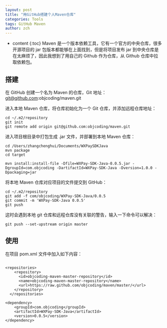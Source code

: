 ```yaml
---
layout: post
title: "用GitHub搭建个人Maven仓库"
categories: Tools
tags: GitHub Maven
author: zch
---
```


* content
{:toc}
Maven 是一个版本依赖工具，它有一个官方的中央仓库，很多开源项目的 jar 包版本都能够在上面找到，但是将项目发布 jar 到中央仓库是在太麻烦了，因此我想到了用自己的 Github 作为仓库，从 Github 仓库中拉取依赖包。









## 搭建

在 GitHub 创建一个名为 Maven 的仓库，Git 地址：git@github.com:objcoding/maven.git

进入本地 Maven 仓库，将仓库初始化为一个 Git 仓库，并添加远程仓库地址：

```
cd ~/.m2/repository
git init
git remote add origin git@github.com:objcoding/maven.git
```



进入项目根目录中打包生成 .jar 文件，并部署到本地 Maven 仓库：

```
cd /Users/zhangchenghui/Documents/WXPaySDKJava
mvn package
cd target

mvn install:install-file -Dfile=WXPay-SDK-Java-0.0.5.jar -DgroupId=com.objcoding -DartifactId=WXPay-SDK-Java -Dversion=1.0.0 -Dpackaging=jar
```



将本地 Maven 仓库对应项目的文件提交到 GitHub：

```
cd ~/.m2/repository
git add -f com/objcoding/WXPay-SDK-Java/0.0.5
git commit -m 'WXPay-SDK-Java 0.0.5'
git push
```

这时会遇到本地 git 仓库和远程仓库没有关联的警告，输入一下命令可以解决：

```
git push --set-upstream origin master
```





## 使用

在项目 pom.xml 文件中加入如下内容：

```

<repositories>
    <repository>
      <id>objcoding-maven-master-repository</id>
      <name>objcoding-maven-master-repository</name>
      <url>https://raw.github.com/objcoding/maven/master/</url>
    </repository>
  </repositories>

<dependency>
    <groupId>com.objcoding</groupId>
    <artifactId>WXPay-SDK-Java</artifactId>
    <version>0.0.5</version>
</dependency>

```











